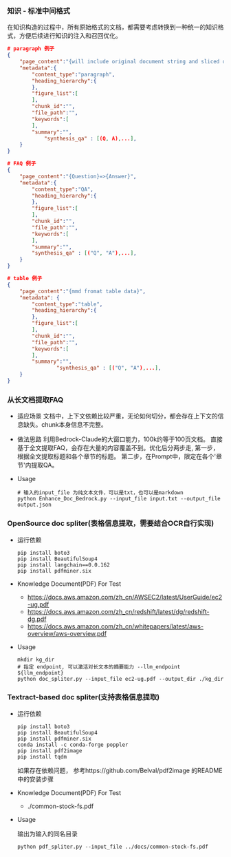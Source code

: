 

### 知识 - 标准中间格式
在知识构造的过程中，所有原始格式的文档，都需要考虑转换到一种统一的知识格式，方便后续进行知识的注入和召回优化。

```json
# paragraph 例子
{
    "page_content":"{will include original document string and sliced document string}",
    "metadata":{
        "content_type":"paragraph",
        "heading_hierarchy":{
        },
        "figure_list":[
        ],
        "chunk_id":"",
        "file_path":"",
        "keywords":[
        ],
        "summary":"",
  			"synthesis_qa" : [(Q, A),...],
    }
}

# FAQ 例子
{
    "page_content":"{Question}=>{Answer}",
    "metadata":{
        "content_type":"QA",
        "heading_hierarchy":{
        },
        "figure_list":[
        ],
        "chunk_id":"",
        "file_path":"",
        "keywords":[
        ],
        "summary":"",
      	"synthesis_qa" : [("Q", "A"),...],
    }
}

# table 例子
{
    "page_content":"{mmd fromat table data}",
    "metadata": {
        "content_type":"table",
        "heading_hierarchy":{
        },
        "figure_list":[
        ],
        "chunk_id":"",
        "file_path":"",
        "keywords":[
        ],
        "summary":"",
				"synthesis_qa" : [("Q", "A"),...],
    }
}
```



### 从长文档提取FAQ

- 适应场景
  文档中，上下文依赖比较严重，无论如何切分，都会存在上下文的信息缺失。chunk本身信息不完整。

- 做法思路
  利用Bedrock-Claude的大窗口能力，100k约等于100页文档。 直接基于全文提取FAQ，会存在大量的内容覆盖不到。优化后分两步走, 第一步，根据全文提取标题和各个章节的标题。 第二步，在Prompt中，限定在各个'章节'内提取QA。

- Usage
    ```shell
    # 输入的input_file 为纯文本文件，可以是txt，也可以是markdown
    python Enhance_Doc_Bedrock.py --input_file input.txt --output_file output.json
    ```



### OpenSource doc spliter(表格信息提取，需要结合OCR自行实现)

- 运行依赖
    ```shell
    pip install boto3
    pip install BeautifulSoup4
    pip install langchain==0.0.162
    pip install pdfminer.six
    ```

- Knowledge Document(PDF) For Test 
  + https://docs.aws.amazon.com/zh_cn/AWSEC2/latest/UserGuide/ec2-ug.pdf
  + https://docs.aws.amazon.com/zh_cn/redshift/latest/dg/redshift-dg.pdf
  + https://docs.aws.amazon.com/zh_cn/whitepapers/latest/aws-overview/aws-overview.pdf

- Usage
    ```shell
    mkdir kg_dir
    # 指定 endpoint, 可以激活对长文本的摘要能力 --llm_endpoint ${llm_endpoint}
    python doc_spliter.py --input_file ec2-ug.pdf --output_dir ./kg_dir
    ```



### Textract-based doc spliter(支持表格信息提取)

- 运行依赖
    ```shell
    pip install boto3
    pip install BeautifulSoup4
    pip install pdfminer.six
    conda install -c conda-forge poppler
    pip install pdf2image
    pip install tqdm
    ```
    如果存在依赖问题， 参考https://github.com/Belval/pdf2image 的README中的安装步骤

- Knowledge Document(PDF) For Test 
  + ./common-stock-fs.pdf

- Usage
  
    输出为输入的同名目录
    
    ```shell
    python pdf_spliter.py --input_file ../docs/common-stock-fs.pdf
    ```